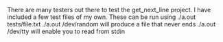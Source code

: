 There are many testers out there to test the get_next_line project. I have included a few test files of my own.
These can be run using ./a.out tests/file.txt
./a.out /dev/random will produce a file that never ends
./a.out /dev/tty will enable you to read from stdin

